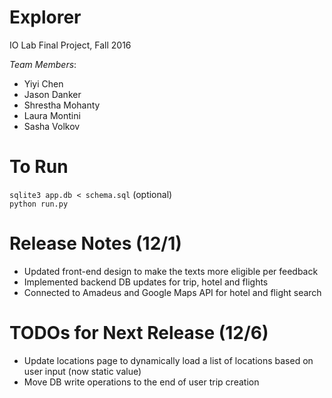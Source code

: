 # Explorer #
IO Lab Final Project, Fall 2016

*Team Members*:   
* Yiyi Chen
* Jason Danker
* Shrestha Mohanty
* Laura Montini
* Sasha Volkov  


# To Run #
`sqlite3 app.db < schema.sql` (optional)  
`python run.py`  


# Release Notes (12/1) #
* Updated front-end design to make the texts more eligible per feedback
* Implemented backend DB updates for trip, hotel and flights
* Connected to Amadeus and Google Maps API for hotel and flight search


# TODOs for Next Release (12/6) #
* Update locations page to dynamically load a list of locations based on user input (now static value)
* Move DB write operations to the end of user trip creation
